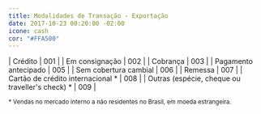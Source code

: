 ```yaml
---
title: Modalidades de Transação - Exportação
date: 2017-10-23 00:20:00 -02:00
icone: cash
cor: "#FFA500"
---
```


| Crédito | 001 |
| Em consignação | 002 |
| Cobrança | 003 |
| Pagamento antecipado | 005 |
| Sem cobertura cambial | 006 |
| Remessa | 007 |
| Cartão de crédito internacional * | 008 |
| Outras (espécie, cheque ou traveller's check) * | 009 |

 <small>* Vendas no mercado interno a não residentes no Brasil, em moeda estrangeira.</small>
